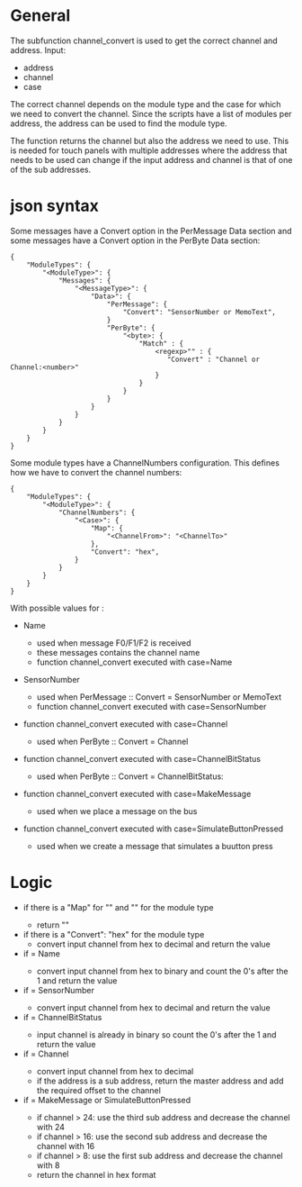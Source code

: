 # General

The subfunction channel_convert is used to get the correct channel and address.
Input:
  * address
  * channel
  * case

The correct channel depends on the module type and the case for which we need to convert the channel.
Since the scripts have a list of modules per address, the address can be used to find the module type.

The function returns the channel but also the address we need to use.
This is needed for touch panels with multiple addresses where the address that needs to be used can change if the input address and channel is that of one of the sub addresses.

# json syntax
Some messages have a Convert option in the PerMessage Data section and some messages have a Convert option in the PerByte Data section:
```
{
    "ModuleTypes": {
        "<ModuleType>": {
            "Messages": {
                "<MessageType>": {
                    "Data>": {
                        "PerMessage": {
                            "Convert": "SensorNumber or MemoText",
                        }
                        "PerByte": {
                            "<byte>: {
                                "Match" : {
                                    <regexp>"" : {
                                       "Convert" : "Channel or Channel:<number>"
                                    }
                                }
                            }
                        }
                    }
                }
            }
        }
    }
}
```

Some module types have a ChannelNumbers configuration. This defines how we have to convert the channel numbers:
```
{
    "ModuleTypes": {
        "<ModuleType>": {
            "ChannelNumbers": {
                "<Case>": {
                    "Map": {
                        "<ChannelFrom>": "<ChannelTo>"
                    },
                    "Convert": "hex",
                }
            }
        }
    }
}
```

With possible values for <Case>:
  * Name
    * used when message F0/F1/F2 is received
    * these messages contains the channel name
    * function channel_convert executed with case=Name
  * SensorNumber
    * used when PerMessage :: Convert = SensorNumber or MemoText
    * function channel_convert executed with case=SensorNumber

* function channel_convert executed with case=Channel
  * used when PerByte :: Convert = Channel
* function channel_convert executed with case=ChannelBitStatus
  * used when PerByte :: Convert = ChannelBitStatus:
* function channel_convert executed with case=MakeMessage
  * used when we place a message on the bus
* function channel_convert executed with case=SimulateButtonPressed
  * used when we create a message that simulates a buutton press

# Logic
* if there is a "Map" for "<Case>" and "<ChannelFrom>" for the module type
  * return "<ChannelTo>"
* if there is a "Convert": "hex" for the module type
  * convert input channel from hex to decimal and return the value
* if <Case> = Name
  * convert input channel from hex to binary and count the 0's after the 1 and return the value
* if <Case> = SensorNumber
  * convert input channel from hex to decimal and return the value
* if <Case> = ChannelBitStatus
  * input channel is already in binary so count the 0's after the 1 and return the value
* if <Case> = Channel
  * convert input channel from hex to decimal
  * if the address is a sub address, return the master address and add the required offset to the channel
* if <Case> = MakeMessage or SimulateButtonPressed
  * if channel > 24: use the third sub address and decrease the channel with 24
  * if channel > 16: use the second sub address and decrease the channel with 16
  * if channel > 8: use the first sub address and decrease the channel with 8
  * return the channel in hex format
